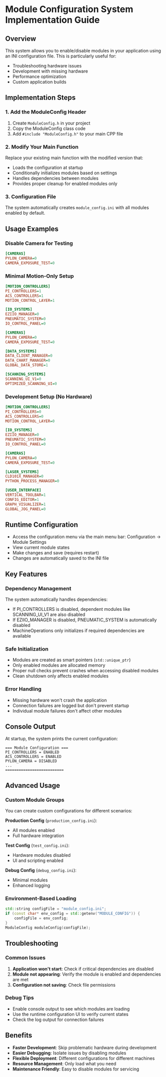 ﻿# Module Configuration System Implementation Guide

## Overview
This system allows you to enable/disable modules in your application using an INI configuration file. This is particularly useful for:
- Troubleshooting hardware issues
- Development with missing hardware
- Performance optimization
- Custom application builds

## Implementation Steps

### 1. Add the ModuleConfig Header
1. Create `ModuleConfig.h` in your project
2. Copy the ModuleConfig class code
3. Add `#include "ModuleConfig.h"` to your main CPP file

### 2. Modify Your Main Function
Replace your existing main function with the modified version that:
- Loads the configuration at startup
- Conditionally initializes modules based on settings
- Handles dependencies between modules
- Provides proper cleanup for enabled modules only

### 3. Configuration File
The system automatically creates `module_config.ini` with all modules enabled by default.

## Usage Examples

### Disable Camera for Testing
```ini
[CAMERAS]
PYLON_CAMERA=0
CAMERA_EXPOSURE_TEST=0
```

### Minimal Motion-Only Setup
```ini
[MOTION_CONTROLLERS]
PI_CONTROLLERS=1
ACS_CONTROLLERS=1
MOTION_CONTROL_LAYER=1

[IO_SYSTEMS]
EZIIO_MANAGER=0
PNEUMATIC_SYSTEM=0
IO_CONTROL_PANEL=0

[CAMERAS]
PYLON_CAMERA=0
CAMERA_EXPOSURE_TEST=0

[DATA_SYSTEMS]
DATA_CLIENT_MANAGER=0
DATA_CHART_MANAGER=0
GLOBAL_DATA_STORE=1

[SCANNING_SYSTEMS]
SCANNING_UI_V1=0
OPTIMIZED_SCANNING_UI=0
```

### Development Setup (No Hardware)
```ini
[MOTION_CONTROLLERS]
PI_CONTROLLERS=0
ACS_CONTROLLERS=0
MOTION_CONTROL_LAYER=0

[IO_SYSTEMS]
EZIIO_MANAGER=0
PNEUMATIC_SYSTEM=0
IO_CONTROL_PANEL=0

[CAMERAS]
PYLON_CAMERA=0
CAMERA_EXPOSURE_TEST=0

[LASER_SYSTEMS]
CLD101X_MANAGER=0
PYTHON_PROCESS_MANAGER=0

[USER_INTERFACE]
VERTICAL_TOOLBAR=1
CONFIG_EDITOR=1
GRAPH_VISUALIZER=1
GLOBAL_JOG_PANEL=0
```

## Runtime Configuration
- Access the configuration menu via the main menu bar: Configuration → Module Settings
- View current module states
- Make changes and save (requires restart)
- Changes are automatically saved to the INI file

## Key Features

### Dependency Management
The system automatically handles dependencies:
- If PI_CONTROLLERS is disabled, dependent modules like SCANNING_UI_V1 are also disabled
- If EZIIO_MANAGER is disabled, PNEUMATIC_SYSTEM is automatically disabled
- MachineOperations only initializes if required dependencies are available

### Safe Initialization
- Modules are created as smart pointers (`std::unique_ptr`)
- Only enabled modules are allocated memory
- Proper null checks prevent crashes when accessing disabled modules
- Clean shutdown only affects enabled modules

### Error Handling
- Missing hardware won't crash the application
- Connection failures are logged but don't prevent startup
- Individual module failures don't affect other modules

## Console Output
At startup, the system prints the current configuration:
```
=== Module Configuration ===
PI_CONTROLLERS = ENABLED
ACS_CONTROLLERS = ENABLED
PYLON_CAMERA = DISABLED
...
==========================
```

## Advanced Usage

### Custom Module Groups
You can create custom configurations for different scenarios:

**Production Config** (`production_config.ini`):
- All modules enabled
- Full hardware integration

**Test Config** (`test_config.ini`):
- Hardware modules disabled
- UI and scripting enabled

**Debug Config** (`debug_config.ini`):
- Minimal modules
- Enhanced logging

### Environment-Based Loading
```cpp
std::string configFile = "module_config.ini";
if (const char* env_config = std::getenv("MODULE_CONFIG")) {
    configFile = env_config;
}
ModuleConfig moduleConfig(configFile);
```

## Troubleshooting

### Common Issues
1. **Application won't start**: Check if critical dependencies are disabled
2. **Module not appearing**: Verify the module is enabled and dependencies are met
3. **Configuration not saving**: Check file permissions

### Debug Tips
- Enable console output to see which modules are loading
- Use the runtime configuration UI to verify current states
- Check the log output for connection failures

## Benefits
- **Faster Development**: Skip problematic hardware during development
- **Easier Debugging**: Isolate issues by disabling modules
- **Flexible Deployment**: Different configurations for different machines
- **Resource Management**: Only load what you need
- **Maintenance Friendly**: Easy to disable modules for servicing